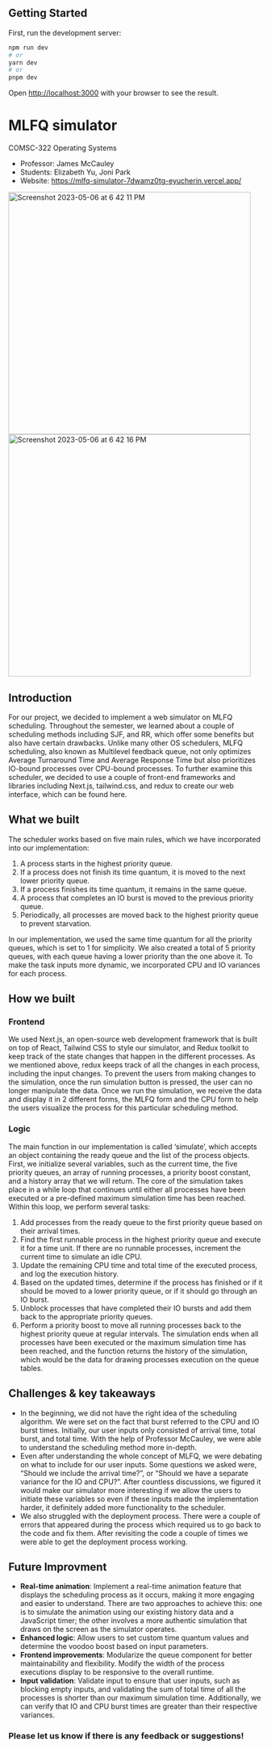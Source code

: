 ## Getting Started

First, run the development server:

```bash
npm run dev
# or
yarn dev
# or
pnpm dev
```

Open [http://localhost:3000](http://localhost:3000) with your browser to see the result.


# MLFQ simulator
COMSC-322 Operating Systems
- Professor: James McCauley
- Students: Elizabeth Yu, Joni Park
- Website: https://mlfq-simulator-7dwamz0tg-eyucherin.vercel.app/

<img width="480" alt="Screenshot 2023-05-06 at 6 42 11 PM" src="https://user-images.githubusercontent.com/89917595/236649582-cb2d8f97-5dae-4cb8-8fd4-f3b50a2f7e2b.png"><img width="480" alt="Screenshot 2023-05-06 at 6 42 16 PM" src="https://user-images.githubusercontent.com/89917595/236649584-e8ddac89-f5d9-4d5f-beb0-fb1b42d0fef0.png">


## Introduction
For our project, we decided to implement a web simulator on MLFQ scheduling. Throughout the semester, we learned about a couple of scheduling methods including SJF, and RR, which offer some benefits but also have certain drawbacks. Unlike many other OS schedulers, MLFQ scheduling, also known as Multilevel feedback queue, not only optimizes Average Turnaround Time and Average Response Time but also prioritizes IO-bound processes over CPU-bound processes. To further examine this scheduler, we decided to use a couple of front-end frameworks and libraries including Next.js, tailwind.css, and redux to create our web interface, which can be found here. 

## What we built

The scheduler works based on five main rules, which we have incorporated into our implementation:
1. A process starts in the highest priority queue.
2. If a process does not finish its time quantum, it is moved to the next lower priority queue.
3. If a process finishes its time quantum, it remains in the same queue.
4. A process that completes an IO burst is moved to the previous priority queue.
5. Periodically, all processes are moved back to the highest priority queue to prevent starvation.

In our implementation, we used the same time quantum for all the priority queues, which is set to 1 for simplicity. We also created a total of 5 priority queues, with each queue having a lower priority than the one above it. To make the task inputs more dynamic, we incorporated CPU and IO variances for each process.

## How we built

### Frontend
We used Next.js, an open-source web development framework that is built on top of React, Tailwind CSS to style our simulator, and Redux toolkit to keep track of the state changes that happen in the different processes. As we mentioned above, redux keeps track of all the changes in each process, including the input changes. To prevent the users from making changes to the simulation, once the run simulation button is pressed, the user can no longer manipulate the data. Once we run the simulation, we receive the data and display it in 2 different forms, the MLFQ form and the CPU form to help the users visualize the process for this particular scheduling method. 

### Logic
The main function in our implementation is called ‘simulate’, which accepts an object containing the ready queue and the list of the process objects. First, we initialize several variables, such as the current time, the five priority queues, an array of running processes, a priority boost constant, and a history array that we will return.
The core of the simulation takes place in a while loop that continues until either all processes have been executed or a pre-defined maximum simulation time has been reached. Within this loop, we perform several tasks:
1. Add processes from the ready queue to the first priority queue based on their arrival times.
2. Find the first runnable process in the highest priority queue and execute it for a time unit. If there are no runnable processes, increment the current time to simulate an idle CPU.
3. Update the remaining CPU time and total time of the executed process, and log the execution history.
4. Based on the updated times, determine if the process has finished or if it should be moved to a lower priority queue, or if it should go through an IO burst.
5. Unblock processes that have completed their IO bursts and add them back to the appropriate priority queues.
6. Perform a priority boost to move all running processes back to the highest priority queue at regular intervals.
The simulation ends when all processes have been executed or the maximum simulation time has been reached, and the function returns the history of the simulation, which would be the data for drawing processes execution on the queue tables.

## Challenges & key takeaways
- In the beginning, we did not have the right idea of the scheduling algorithm. We were set on the fact that burst referred to the CPU and IO burst times. Initially, our user inputs only consisted of arrival time, total burst, and total time. With the help of Professor McCauley, we were able to understand the scheduling method more in-depth. 
- Even after understanding the whole concept of MLFQ, we were debating on what to include for our user inputs. Some questions we asked were, “Should we include the arrival time?”, or “Should we have a separate variance for the IO and CPU?”. After countless discussions, we figured it would make our simulator more interesting if we allow the users to initiate these variables so even if these inputs made the implementation harder, it definitely added more functionality to the scheduler. 
- We also struggled with the deployment process. There were a couple of errors that appeared during the process which required us to go back to the code and fix them. After revisiting the code a couple of times we were able to get the deployment process working.  

## Future Improvment

- **Real-time animation**: Implement a real-time animation feature that displays the scheduling process as it occurs, making it more engaging and easier to understand. There are two approaches to achieve this: one is to simulate the animation using our existing history data and a JavaScript timer; the other involves a more authentic simulation that draws on the screen as the simulator operates.
- **Enhanced logic**: Allow users to set custom time quantum values and determine the voodoo boost based on input parameters.
- **Frontend improvements**: Modularize the queue component for better maintainability and flexibility. Modify the width of the process executions display to be responsive to the overall runtime.
- **Input validation**: Validate input to ensure that user inputs, such as blocking empty inputs, and validating the sum of total time of all the processes is shorter than our maximum simulation time. Additionally, we can verify that IO and CPU burst times are greater than their respective variances.

### Please let us know if there is any feedback or suggestions!
